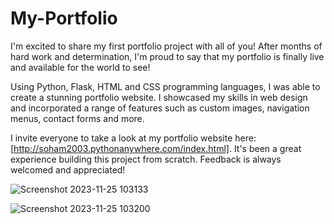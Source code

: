 # My-Portfolio


I'm excited to share my first portfolio project with all of you! After months of hard work and determination, I'm proud to say that my portfolio is finally live and available for the world to see! 

Using Python, Flask, HTML and CSS programming languages, I was able to create a stunning portfolio website. I showcased my skills in web design and incorporated a range of features such as custom images, navigation menus, contact forms and more. 

I invite everyone to take a look at my portfolio website here: [http://soham2003.pythonanywhere.com/index.html]. It's been a great experience building this project from scratch. Feedback is always welcomed and appreciated!


![Screenshot 2023-11-25 103133](https://github.com/soham7998/My-Portfolio-/assets/112894790/e1d220fb-5a60-4e47-8e8a-97ddeaebdeaa)

![Screenshot 2023-11-25 103200](https://github.com/soham7998/My-Portfolio-/assets/112894790/25ed6465-910a-4317-abed-05e9be68cd55)
